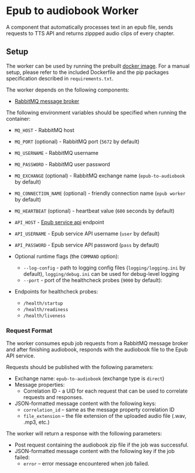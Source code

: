 # Epub to audiobook Worker

A component that automatically processes text in an epub file, sends requests to TTS API and returns zippped audio clips of every chapter.

## Setup

The worker can be used by running the prebuilt [docker image](https://ghcr.io/rlellep/epub-worker). For a manual setup,
please refer to the included Dockerfile and the pip packages specification described in `requirements.txt`. 

The worker depends on the following components:
- [RabbitMQ message broker](https://www.rabbitmq.com/)

The following environment variables should be specified when running the container:
- `MQ_HOST` - RabbitMQ host
- `MQ_PORT` (optional) - RabbitMQ port (`5672` by default)
- `MQ_USERNAME` - RabbitMQ username
- `MQ_PASSWORD` - RabbitMQ user password
- `MQ_EXCHANGE` (optional) - RabbitMQ exchange name (`epub-to-audiobook` by default)
- `MQ_CONNECTION_NAME` (optional) - friendly connection name (`epub worker` by default)
- `MQ_HEARTBEAT` (optional) - heartbeat value (`600` seconds by default)
- `API_HOST` - [Epub service api](https://ghcr.io/TartuNLP/epub-api) endpoint
- `API_USERNAME` - Epub service API username (`user` by default)
- `API_PASSWORD` - Epub service API password (`pass` by default)

- Optional runtime flags (the `COMMAND` option):
  - `--log-config` - path to logging config files (`logging/logging.ini` by default), `logging/debug.ini` can be used
    for debug-level logging
  - `--port` - port of the healthcheck probes (`9000` by default):

- Endpoints for healthcheck probes:
  - `/health/startup`
  - `/health/readiness`
  - `/health/liveness`

<!---
### Performance and Hardware Requirements

The following resource requirements apply when running the worker:

- *Around 8 GB memory should be enough (probably you can do with less)*
- *Fairly modern fast CPU (development machine has Intel(R) Xeon(R) CPU E5-2699 v4 @ 2.20GHz)*
- *4 free CPU cores*
-->
### Request Format

The worker consumes epub job requests from a RabbitMQ message broker and after finishing audiobook,
responds with the audiobook file to the Epub API service.

Requests should be published with the following parameters:
- Exchange name: `epub-to-audiobook` (exchange type is `direct`)
- Message properties:
  - Correlation ID - a UID for each request that can be used to correlate requests and responses.
- JSON-formatted message content with the following keys:
  - `correlation_id` – same as the message property correlation ID
  - `file_extension` – the file extension of the uploaded audio file (.wav, .mp3, etc.)

The worker will return a response with the following parameters:
- Post request containing the audiobook zip file if the job was successful.
- JSON-formatted message content with the following key if the job failed:
  - `error` – error message encountered when job failed.
